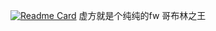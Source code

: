 [![Readme Card](https://github-readme-stats.vercel.app/api/pin/?username=TouchStudio&repo=CommonUsePlugin&theme=holi)](https://github.com/TouchStudio/CommonUsePlugin)
虚方就是个纯纯的fw 哥布林之王
